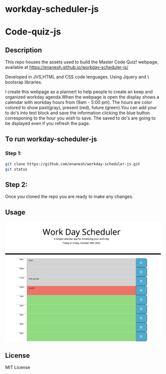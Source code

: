 # workday-scheduler-js

# Code-quiz-js



## Description

This repo houses the assets used to build the Master Code Quiz! webpage, available at  https://enanesh.github.io/workday-scheduler-js/


Developed in JVS,HTML and CSS code lenguages. Using Jquery and \ bootsrap libraries. 

I create this webpage as a plannert to help people to create an keep and organized workday agenda.When the webpage is open the display shows a calendar
with workday hours from (9am - 5:00 pm). The hours are color colored to show past(gray), present (red), future (green).You can add your to do's into text
block and save the information clicking the blue button corresponing to the hour you wish to save. The saved to do's are going to be dsplayed even if you refresh the page. 





## To run workday-scheduler-js
 
### Step 1:

```sh
git clone https://github.com/enanesh/workday-scheduler-js.git
git status 
```

## Step 2:
Once you cloned the repo you are ready to make any changes.

## Usage


![Screenshot](https://github.com/enanesh/workday-scheduler-js/blob/main/Assets/Screenshot%20.png)





## License

MIT License 

    
